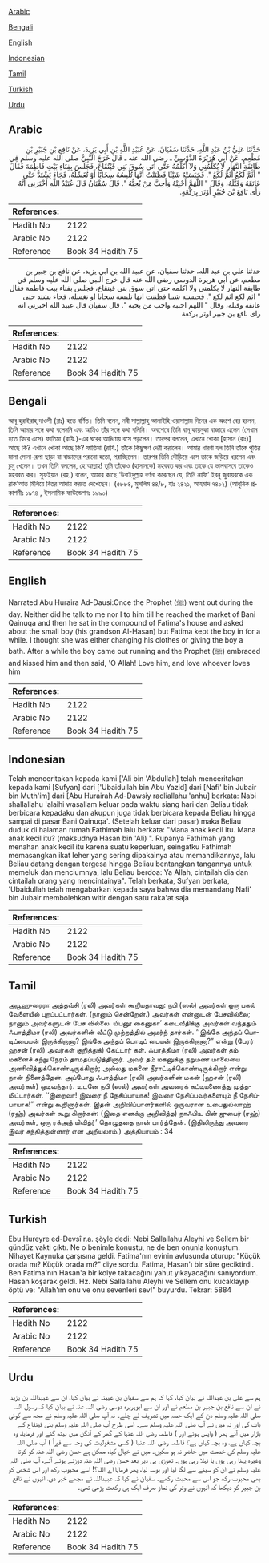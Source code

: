 [Arabic](#arabic)

[Bengali](#bengali)

[English](#english)

[Indonesian](#indonesian)

[Tamil](#tamil)

[Turkish](#turkish)

[Urdu](#urdu)

## Arabic


<div dir="rtl" lang="ar" style={{fontSize:'larger',backgroundColor:'#f8f9fa',padding:20}}>
حَدَّثَنَا عَلِيُّ بْنُ عَبْدِ اللَّهِ، حَدَّثَنَا سُفْيَانُ، عَنْ عُبَيْدِ اللَّهِ بْنِ أَبِي يَزِيدَ، عَنْ نَافِعِ بْنِ جُبَيْرِ بْنِ مُطْعِمٍ، عَنْ أَبِي هُرَيْرَةَ الدَّوْسِيِّ ـ رضى الله عنه ـ قَالَ خَرَجَ النَّبِيُّ صلى الله عليه وسلم فِي طَائِفَةِ النَّهَارِ لاَ يُكَلِّمُنِي وَلاَ أُكَلِّمُهُ حَتَّى أَتَى سُوقَ بَنِي قَيْنُقَاعَ، فَجَلَسَ بِفِنَاءِ بَيْتِ فَاطِمَةَ فَقَالَ ‏"‏ أَثَمَّ لُكَعُ أَثَمَّ لُكَعُ ‏"‏‏.‏ فَحَبَسَتْهُ شَيْئًا فَظَنَنْتُ أَنَّهَا تُلْبِسُهُ سِخَابًا أَوْ تُغَسِّلُهُ، فَجَاءَ يَشْتَدُّ حَتَّى عَانَقَهُ وَقَبَّلَهُ، وَقَالَ ‏"‏ اللَّهُمَّ أَحْبِبْهُ وَأَحِبَّ مَنْ يُحِبُّهُ ‏"‏‏.‏ قَالَ سُفْيَانُ قَالَ عُبَيْدُ اللَّهِ أَخْبَرَنِي أَنَّهُ رَأَى نَافِعَ بْنَ جُبَيْرٍ أَوْتَرَ بِرَكْعَةٍ‏.‏
</div>
<div style={{backgroundColor:'#f8f9fa',padding:20, marginBottom: 10}}><table> <thead> <tr> <th>References:</th> <th></th> </tr> </thead> <tbody><tr><td>Hadith No</td><td>2122</td></tr><tr><td>Arabic No</td><td>2122</td></tr><tr><td>Reference</td><td>Book 34 Hadith 75</td></tr></tbody></table></div>


<div dir="rtl" lang="ar" style={{fontSize:'larger',backgroundColor:'#f8f9fa',padding:20}}>
حدثنا علي بن عبد الله، حدثنا سفيان، عن عبيد الله بن ابي يزيد، عن نافع بن جبير بن مطعم، عن ابي هريرة الدوسي رضى الله عنه قال خرج النبي صلى الله عليه وسلم في طايفة النهار لا يكلمني ولا اكلمه حتى اتى سوق بني قينقاع، فجلس بفناء بيت فاطمة فقال " اثم لكع اثم لكع ". فحبسته شييا فظننت انها تلبسه سخابا او تغسله، فجاء يشتد حتى عانقه وقبله، وقال " اللهم احببه واحب من يحبه ". قال سفيان قال عبيد الله اخبرني انه راى نافع بن جبير اوتر بركعة
</div>
<div style={{backgroundColor:'#f8f9fa',padding:20, marginBottom: 10}}><table> <thead> <tr> <th>References:</th> <th></th> </tr> </thead> <tbody><tr><td>Hadith No</td><td>2122</td></tr><tr><td>Arabic No</td><td>2122</td></tr><tr><td>Reference</td><td>Book 34 Hadith 75</td></tr></tbody></table></div>

## Bengali


<div dir="ltr" lang="bn" style={{fontSize:'larger',backgroundColor:'#f8f9fa',padding:20}}>
আবূ হুরাইরাহ্ দাওসী (রাঃ) হতে বর্ণিত। তিনি বলেন, নবী সাল্লাল্লাহু আলাইহি ওয়াসাল্লাম দিনের এক অংশে বের হলেন, তিনি আমার সঙ্গে কথা বলেননি এবং আমিও তাঁর সঙ্গে কথা বলিনি। অবশেষে তিনি বানূ কায়নুকা বাজারে এলেন (সেখান হতে ফিরে এসে) ফাতিমা (রাযি.)-এর ঘরের আঙিণায় বসে পড়লেন। তারপর বললেন, এখানে খোকা [হাসান (রাঃ)] আছে কি? এখানে খোকা আছে কি? ফাতিমা (রাযি.) তাঁকে কিছুক্ষণ দেরী করালেন। আমার ধারণা হল তিনি তাঁকে পুতির মালা সোনা-রূপা ছাড়া যা বাচ্চাদের পরানো হতো, পরাচ্ছিলেন। তারপর তিনি দৌড়িয়ে এসে তাকে জড়িয়ে ধরলেন এবং চুমু খেলেন। তখন তিনি বললেন, হে আল্লাহ! তুমি তাঁকেও (হাসানকে) মহববত কর এবং তাকে যে ভালবাসবে তাকেও মহববত কর। সুফইয়ান (রহ.) বলেন, আমার কাছে ‘উবাইদুল্লাহ বর্ণনা করেছেন যে, তিনি নাফি‘ ইবনু জুবায়রকে এক রাক‘আত মিলিয়ে বিতর আদায় করতে দেখেছেন। (৫৮৮৪, মুসলিম ৪৪/৮, হাঃ ২৪২১, আহমাদ ৭৪০২) (আধুনিক প্রকাশনীঃ ১৯৭৪ , ইসলামিক ফাউন্ডেশনঃ ১৯৯০)
</div>
<div style={{backgroundColor:'#f8f9fa',padding:20, marginBottom: 10}}><table> <thead> <tr> <th>References:</th> <th></th> </tr> </thead> <tbody><tr><td>Hadith No</td><td>2122</td></tr><tr><td>Arabic No</td><td>2122</td></tr><tr><td>Reference</td><td>Book 34 Hadith 75</td></tr></tbody></table></div>

## English


<div dir="ltr" lang="en" style={{fontSize:'larger',backgroundColor:'#f8f9fa',padding:20}}>
Narrated Abu Huraira Ad-Dausi:Once the Prophet (ﷺ) went out during the day. Neither did he talk to me nor I to him till he reached the market of Bani Qainuqa and then he sat in the compound of Fatima's house and asked about the small boy (his grandson Al-Hasan) but Fatima kept the boy in for a while. I thought she was either changing his clothes or giving the boy a bath. After a while the boy came out running and the Prophet (ﷺ) embraced and kissed him and then said, 'O Allah! Love him, and love whoever loves him
</div>
<div style={{backgroundColor:'#f8f9fa',padding:20, marginBottom: 10}}><table> <thead> <tr> <th>References:</th> <th></th> </tr> </thead> <tbody><tr><td>Hadith No</td><td>2122</td></tr><tr><td>Arabic No</td><td>2122</td></tr><tr><td>Reference</td><td>Book 34 Hadith 75</td></tr></tbody></table></div>

## Indonesian


<div dir="ltr" lang="id" style={{fontSize:'larger',backgroundColor:'#f8f9fa',padding:20}}>
Telah menceritakan kepada kami ['Ali bin 'Abdullah] telah menceritakan kepada kami [Sufyan] dari ['Ubaidullah bin Abu Yazid] dari [Nafi' bin Jubair bin Muth'im] dari [Abu Hurairah Ad-Dawsiy radliallahu 'anhu] berkata: Nabi shallallahu 'alaihi wasallam keluar pada waktu siang hari dan Beliau tidak berbicara kepadaku dan akupun juga tidak berbicara kepada Beliau hingga sampai di pasar Bani Qainuqa'. (Setelah keluar dari pasar) maka Beliau duduk di halaman rumah Fathimah lalu berkata: "Mana anak kecil itu. Mana anak kecil itu? (maksudnya Hasan bin 'Ali) ". Rupanya Fathimah yang menahan anak kecil itu karena suatu keperluan, seingatku Fathimah memasangkan ikat leher yang sering dipakainya atau memandikannya, lalu Beliau datang dengan tergesa hingga Beliau bentangkan tangannya untuk memeluk dan menciumnya, lalu Beliau berdoa: Ya Allah, cintailah dia dan cintailah orang yang mencintainya". Telah berkata, Sufyan berkata, 'Ubaidullah telah mengabarkan kepada saya bahwa dia memandang Nafi' bin Jubair membolehkan witir dengan satu raka'at saja
</div>
<div style={{backgroundColor:'#f8f9fa',padding:20, marginBottom: 10}}><table> <thead> <tr> <th>References:</th> <th></th> </tr> </thead> <tbody><tr><td>Hadith No</td><td>2122</td></tr><tr><td>Arabic No</td><td>2122</td></tr><tr><td>Reference</td><td>Book 34 Hadith 75</td></tr></tbody></table></div>

## Tamil


<div dir="ltr" lang="ta" style={{fontSize:'larger',backgroundColor:'#f8f9fa',padding:20}}>
அபூஹுரைரா அத்தவ்சி (ரலி) அவர்கள் கூறியதாவது: நபி (ஸல்) அவர்கள் ஒரு பகல் வேளையில் புறப்பட்டார்கள். (நானும் சென்றேன்.) அவர்கள் என்னுடன் பேசவில்லை; நானும் அவர்களுடன் பேச வில்லை. யிபனூ கைனுகா’ கடைவீதிக்கு அவர்கள் வந்ததும் ஃபாத்திமா (ரலி) அவர்களின் வீட்டு முற்றத்தில் அமர்ந் தார்கள். ‘‘இங்கே அந்தப் பொடிப்பையன் இருக்கிறானா? இங்கே அந்தப் பொடிப் பையன் இருக்கிறானா?” என்று (பேரர் ஹசன் (ரலி) அவர்கள் குறித்துக்) கேட்டார் கள். ஃபாத்திமா (ரலி) அவர்கள் தம் மகனைச் சற்று நேரம் தாமதப்படுத்தினார். அவர் தம் மகனுக்கு நறுமண மாலையை அணிவித்துக்கொண்டிருக்கிறார்; அல்லது மகனை நீராட்டிக்கொண்டிருக்கிறார் என்று நான் நினைத்தேன். அப்போது ஃபாத்திமா (ரலி) அவர்களின் மகன் (ஹசன் (ரலி) அவர்கள்) ஓடிவந்தார். உடனே நபி (ஸல்) அவர்கள் அவரைக் கட்டியணைத்து முத்தமிட்டார்கள். ‘‘இறைவா! இவரை நீ நேசிப்பாயாக! இவரை நேசிப்பவர்களையும் நீ நேசிப்பாயாக!” என்று கூறினார்கள். இதன் அறிவிப்பாளர்களில் ஒருவரான உபைதுல்லாஹ் (ரஹ்) அவர்கள் கூறு கிறார்கள்: (இதை எனக்கு அறிவித்த) நாஃபிஉ பின் ஜுபைர் (ரஹ்) அவர்கள், ஒரு ரக்அத் யிவித்ர்’ தொழுததை நான் பார்த்தேன். (இதிலிருந்து அவரை இவர் சந்தித்துள்ளார் என அறியலாம்.) அத்தியாயம் : 34
</div>
<div style={{backgroundColor:'#f8f9fa',padding:20, marginBottom: 10}}><table> <thead> <tr> <th>References:</th> <th></th> </tr> </thead> <tbody><tr><td>Hadith No</td><td>2122</td></tr><tr><td>Arabic No</td><td>2122</td></tr><tr><td>Reference</td><td>Book 34 Hadith 75</td></tr></tbody></table></div>

## Turkish


<div dir="ltr" lang="tr" style={{fontSize:'larger',backgroundColor:'#f8f9fa',padding:20}}>
Ebu Hureyre ed-Devsî r.a. şöyle dedi: Nebi Sallallahu Aleyhi ve Sellem bir gündüz vakti çıktı. Ne o benimle konuştu, ne de ben onunla konuştum. Nihayet Kaynuka çarşısına geldi. Fatima'nın evinin avlusunda oturup: "Küçük orada mı? Küçük orada mı?" diye sordu. Fatima, Hasan'ı bir süre geciktirdi. Ben Fatima'nın Hasan'a bir kolye takacağını yahut yıkayacağını sanıyordum. Hasan koşarak geldi. Hz. Nebi Sallallahu Aleyhi ve Sellem onu kucaklayıp öptü ve: "Allah'ım onu ve onu sevenleri sev!" buyurdu. Tekrar: 5884
</div>
<div style={{backgroundColor:'#f8f9fa',padding:20, marginBottom: 10}}><table> <thead> <tr> <th>References:</th> <th></th> </tr> </thead> <tbody><tr><td>Hadith No</td><td>2122</td></tr><tr><td>Arabic No</td><td>2122</td></tr><tr><td>Reference</td><td>Book 34 Hadith 75</td></tr></tbody></table></div>

## Urdu


<div dir="rtl" lang="ur" style={{fontSize:'larger',backgroundColor:'#f8f9fa',padding:20}}>
ہم سے علی بن عبداللہ نے بیان کیا، کہا کہ ہم سے سفیان بن عیینہ نے بیان کیا، ان سے عبیداللہ بن یزید نے ان سے نافع بن جبیر بن مطعم نے اور ان سے ابوہریرہ دوسی رضی اللہ عنہ نے بیان کیا کہ رسول اللہ صلی اللہ علیہ وسلم دن کے ایک حصہ میں تشریف لے چلے۔ نہ آپ صلی اللہ علیہ وسلم نے مجھ سے کوئی بات کی اور نہ میں نے آپ صلی اللہ علیہ وسلم سے۔ اسی طرح آپ صلی اللہ علیہ وسلم بنی قینقاع کے بازار میں آئے پھر ( واپس ہوئے اور ) فاطمہ رضی اللہ عنہا کے گھر کے آنگن میں بیٹھ گئے اور فرمایا، وہ بچہ کہاں ہے، وہ بچہ کہاں ہے؟ فاطمہ رضی اللہ عنہا ( کسی مشغولیت کی وجہ سے فوراً ) آپ صلی اللہ علیہ وسلم کی خدمت میں حاضر نہ ہو سکیں۔ میں نے خیال کیا، ممکن ہے حسن رضی اللہ عنہ کو کرتا وغیرہ پہنا رہی ہوں یا نہلا رہی ہوں۔ تھوڑی ہی دیر بعد حسن رضی اللہ عنہ دوڑتے ہوئے آئے، آپ صلی اللہ علیہ وسلم نے ان کو سینے سے لگا لیا اور بوسہ لیا، پھر فرمایا اے اللہ؟! اسے محبوب رکھ اور اس شخص کو بھی محبوب رکھ جو اس سے محبت رکھے۔ سفیان نے کہا کہ عبیداللہ نے مجھے خبر دی، انہوں نے نافع بن جبیر کو دیکھا کہ انہوں نے وتر کی نماز صرف ایک ہی رکعت پڑھی تھی۔
</div>
<div style={{backgroundColor:'#f8f9fa',padding:20, marginBottom: 10}}><table> <thead> <tr> <th>References:</th> <th></th> </tr> </thead> <tbody><tr><td>Hadith No</td><td>2122</td></tr><tr><td>Arabic No</td><td>2122</td></tr><tr><td>Reference</td><td>Book 34 Hadith 75</td></tr></tbody></table></div>